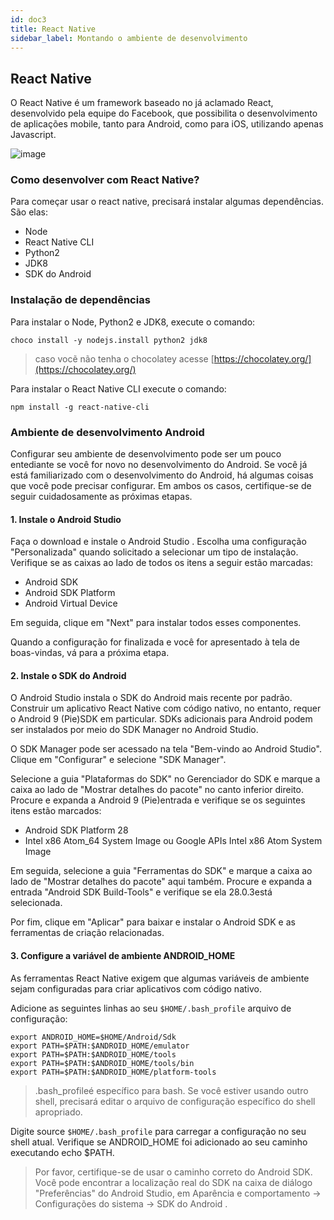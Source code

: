 ```yaml
---
id: doc3
title: React Native
sidebar_label: Montando o ambiente de desenvolvimento
---
```


## React Native

O React Native é um framework baseado no já aclamado React, desenvolvido pela equipe do Facebook, que possibilita o desenvolvimento de aplicações mobile, tanto para Android, como para iOS, utilizando apenas Javascript.

![image](https://user-images.githubusercontent.com/30981427/58473743-c6282600-811f-11e9-8d48-5317aaa8340f.png)

### Como desenvolver com React Native?

Para começar usar o react native, precisará instalar algumas dependências. São elas:

* Node
* React Native CLI
* Python2
* JDK8
* SDK do Android

### Instalação de dependências

Para instalar o Node, Python2 e JDK8, execute o comando:

```
choco install -y nodejs.install python2 jdk8 
```

> caso vocẽ não tenha o chocolatey acesse [https://chocolatey.org/](https://chocolatey.org/)

Para instalar o React Native CLI execute o comando:

```
npm install -g react-native-cli
```

### Ambiente de desenvolvimento Android

Configurar seu ambiente de desenvolvimento pode ser um pouco entediante se você for novo no desenvolvimento do Android. Se você já está familiarizado com o desenvolvimento do Android, há algumas coisas que você pode precisar configurar. Em ambos os casos, certifique-se de seguir cuidadosamente as próximas etapas.

#### 1. Instale o Android Studio

Faça o download e instale o Android Studio . Escolha uma configuração "Personalizada" quando solicitado a selecionar um tipo de instalação. Verifique se as caixas ao lado de todos os itens a seguir estão marcadas:

- Android SDK
- Android SDK Platform
- Android Virtual Device

Em seguida, clique em "Next" para instalar todos esses componentes.

Quando a configuração for finalizada e você for apresentado à tela de boas-vindas, vá para a próxima etapa.

#### 2. Instale o SDK do Android
O Android Studio instala o SDK do Android mais recente por padrão. Construir um aplicativo React Native com código nativo, no entanto, requer o Android 9 (Pie)SDK em particular. SDKs adicionais para Android podem ser instalados por meio do SDK Manager no Android Studio.

O SDK Manager pode ser acessado na tela "Bem-vindo ao Android Studio". Clique em "Configurar" e selecione "SDK Manager".

Selecione a guia "Plataformas do SDK" no Gerenciador do SDK e marque a caixa ao lado de "Mostrar detalhes do pacote" no canto inferior direito. Procure e expanda a Android 9 (Pie)entrada e verifique se os seguintes itens estão marcados:

- Android SDK Platform 28
- Intel x86 Atom_64 System Image ou Google APIs Intel x86 Atom System Image

Em seguida, selecione a guia "Ferramentas do SDK" e marque a caixa ao lado de "Mostrar detalhes do pacote" aqui também. Procure e expanda a entrada "Android SDK Build-Tools" e verifique se ela 28.0.3está selecionada.

Por fim, clique em "Aplicar" para baixar e instalar o Android SDK e as ferramentas de criação relacionadas.

#### 3. Configure a variável de ambiente ANDROID_HOME
As ferramentas React Native exigem que algumas variáveis ​​de ambiente sejam configuradas para criar aplicativos com código nativo.

Adicione as seguintes linhas ao seu ```$HOME/.bash_profile``` arquivo de configuração:

```
export ANDROID_HOME=$HOME/Android/Sdk
export PATH=$PATH:$ANDROID_HOME/emulator
export PATH=$PATH:$ANDROID_HOME/tools
export PATH=$PATH:$ANDROID_HOME/tools/bin
export PATH=$PATH:$ANDROID_HOME/platform-tools
```

> .bash_profileé específico para bash. Se você estiver usando outro shell, precisará editar o arquivo de configuração específico do shell apropriado.

Digite source ```$HOME/.bash_profile``` para carregar a configuração no seu shell atual. Verifique se ANDROID_HOME foi adicionado ao seu caminho executando echo $PATH.

> Por favor, certifique-se de usar o caminho correto do Android SDK. Você pode encontrar a localização real do SDK na caixa de diálogo "Preferências" do Android Studio, em Aparência e comportamento → Configurações do sistema → SDK do Android .

